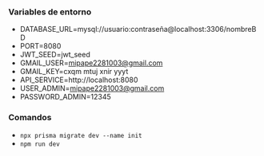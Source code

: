 ### Variables de entorno
- DATABASE_URL=mysql://usuario:contraseña@localhost:3306/nombreBD
- PORT=8080
- JWT_SEED=jwt_seed
- GMAIL_USER=mipape2281003@gmail.com
- GMAIL_KEY=cxqm mtuj xnir yyyt
- API_SERVICE=http://localhost:8080
- USER_ADMIN=mipape2281003@gmail.com
- PASSWORD_ADMIN=12345
### Comandos
- `npx prisma migrate dev --name init`
- `npm run dev`